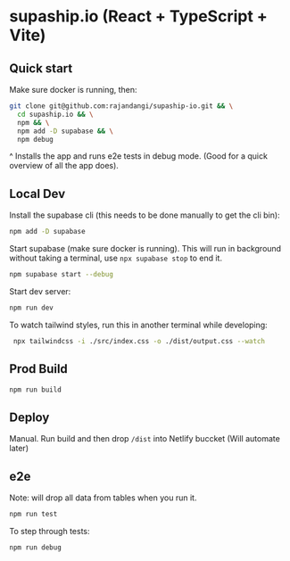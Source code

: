 # supaship.io (React + TypeScript + Vite)

## Quick start

Make sure docker is running, then:

```bash
git clone git@github.com:rajandangi/supaship-io.git && \
  cd supaship.io && \
  npm && \
  npm add -D supabase && \
  npm debug
```

^ Installs the app and runs e2e tests in debug mode. (Good for a quick overview of all the app does).

## Local Dev

Install the supabase cli (this needs to be done manually to get the cli bin):

```bash
npm add -D supabase
```

Start supabase (make sure docker is running). This will run in background without taking a terminal, use `npx supabase stop` to end it.

```bash
npm supabase start --debug
```

Start dev server:

```bash
npm run dev
```

To watch tailwind styles, run this in another terminal while developing:

```bash
 npx tailwindcss -i ./src/index.css -o ./dist/output.css --watch
```

## Prod Build

```bash
npm run build
```

## Deploy

Manual. Run build and then drop `/dist` into Netlify buccket
(Will automate later)

## e2e

Note: will drop all data from tables when you run it.

```bash
npm run test
```

To step through tests:

```bash
npm run debug
```